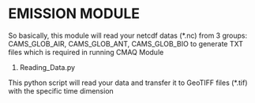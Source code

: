 # EMISSION MODULE

So basically, this module will read your netcdf datas (*.nc) from 3 groups: CAMS_GLOB_AIR, CAMS_GLOB_ANT, CAMS_GLOB_BIO to 
generate TXT files which is required in running CMAQ Module

1. Reading_Data.py

This python script will read your data and transfer it to GeoTIFF files (*.tif) with the specific time dimension
